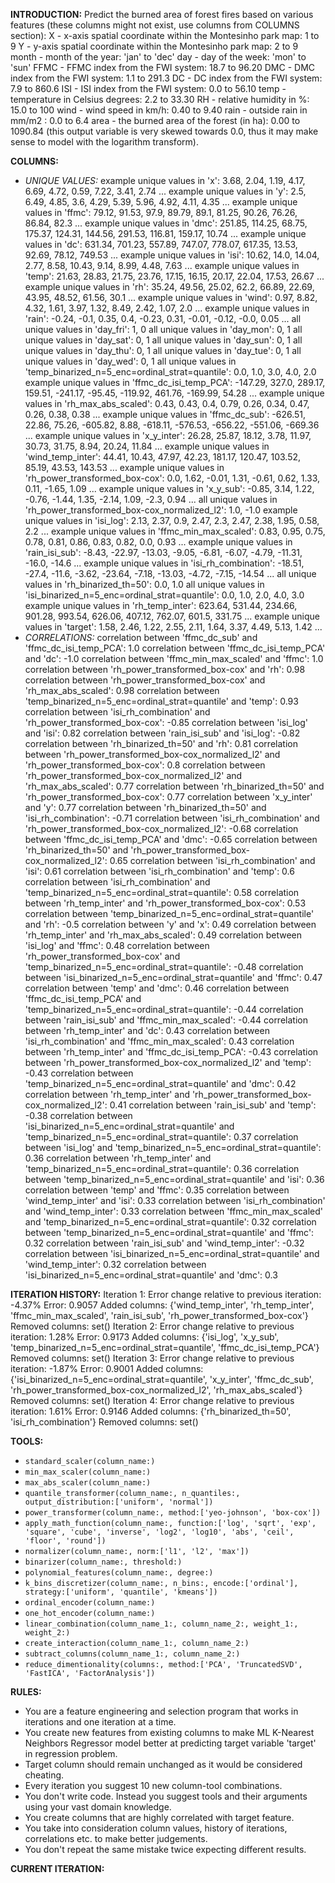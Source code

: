 **INTRODUCTION:**
Predict the burned area of forest fires based on various features (these columns might not exist, use columns from COLUMNS section):
X - x-axis spatial coordinate within the Montesinho park map: 1 to 9
Y - y-axis spatial coordinate within the Montesinho park map: 2 to 9
month - month of the year: 'jan' to 'dec'
day - day of the week: 'mon' to 'sun'
FFMC - FFMC index from the FWI system: 18.7 to 96.20
DMC - DMC index from the FWI system: 1.1 to 291.3
DC - DC index from the FWI system: 7.9 to 860.6
ISI - ISI index from the FWI system: 0.0 to 56.10
temp - temperature in Celsius degrees: 2.2 to 33.30
RH - relative humidity in %: 15.0 to 100
wind - wind speed in km/h: 0.40 to 9.40
rain - outside rain in mm/m2 : 0.0 to 6.4
area - the burned area of the forest (in ha): 0.00 to 1090.84 (this output variable is very skewed towards 0.0, thus it may make sense to model with the logarithm transform).

**COLUMNS:**
- *UNIQUE VALUES:*
example unique values in 'x': 3.68, 2.04, 1.19, 4.17, 6.69, 4.72, 0.59, 7.22, 3.41, 2.74 ...
example unique values in 'y': 2.5, 6.49, 4.85, 3.6, 4.29, 5.39, 5.96, 4.92, 4.11, 4.35 ...
example unique values in 'ffmc': 79.12, 91.53, 97.9, 89.79, 89.1, 81.25, 90.26, 76.26, 86.84, 82.3 ...
example unique values in 'dmc': 251.85, 114.25, 68.75, 175.37, 124.31, 144.56, 291.53, 116.81, 159.17, 10.74 ...
example unique values in 'dc': 631.34, 701.23, 557.89, 747.07, 778.07, 617.35, 13.53, 92.69, 78.12, 749.53 ...
example unique values in 'isi': 10.62, 14.0, 14.04, 2.77, 8.58, 10.43, 9.14, 8.99, 4.48, 7.63 ...
example unique values in 'temp': 21.63, 28.83, 21.75, 23.76, 17.15, 16.15, 20.17, 22.04, 17.53, 26.67 ...
example unique values in 'rh': 35.24, 49.56, 25.02, 62.2, 66.89, 22.69, 43.95, 48.52, 61.56, 30.1 ...
example unique values in 'wind': 0.97, 8.82, 4.32, 1.61, 3.97, 1.32, 8.49, 2.42, 1.07, 2.0 ...
example unique values in 'rain': -0.24, -0.1, 0.35, 0.4, -0.23, 0.31, -0.01, -0.12, -0.0, 0.05 ...
all unique values in 'day_fri': 1, 0
all unique values in 'day_mon': 0, 1
all unique values in 'day_sat': 0, 1
all unique values in 'day_sun': 0, 1
all unique values in 'day_thu': 0, 1
all unique values in 'day_tue': 0, 1
all unique values in 'day_wed': 0, 1
all unique values in 'temp_binarized_n=5_enc=ordinal_strat=quantile': 0.0, 1.0, 3.0, 4.0, 2.0
example unique values in 'ffmc_dc_isi_temp_PCA': -147.29, 327.0, 289.17, 159.51, -241.17, -95.45, -119.92, 461.76, -169.99, 54.28 ...
example unique values in 'rh_max_abs_scaled': 0.43, 0.43, 0.4, 0.79, 0.26, 0.34, 0.47, 0.26, 0.38, 0.38 ...
example unique values in 'ffmc_dc_sub': -626.51, 22.86, 75.26, -605.82, 8.88, -618.11, -576.53, -656.22, -551.06, -669.36 ...
example unique values in 'x_y_inter': 26.28, 25.87, 18.12, 3.78, 11.97, 30.73, 31.75, 8.94, 20.24, 11.84 ...
example unique values in 'wind_temp_inter': 44.41, 10.43, 47.97, 42.23, 181.17, 120.47, 103.52, 85.19, 43.53, 143.53 ...
example unique values in 'rh_power_transformed_box-cox': 0.0, 1.62, -0.01, 1.31, -0.61, 0.62, 1.33, 0.11, -1.65, 1.09 ...
example unique values in 'x_y_sub': -0.85, 3.14, 1.22, -0.76, -1.44, 1.35, -2.14, 1.09, -2.3, 0.94 ...
all unique values in 'rh_power_transformed_box-cox_normalized_l2': 1.0, -1.0
example unique values in 'isi_log': 2.13, 2.37, 0.9, 2.47, 2.3, 2.47, 2.38, 1.95, 0.58, 2.2 ...
example unique values in 'ffmc_min_max_scaled': 0.83, 0.95, 0.75, 0.78, 0.81, 0.86, 0.83, 0.82, 0.0, 0.93 ...
example unique values in 'rain_isi_sub': -8.43, -22.97, -13.03, -9.05, -6.81, -6.07, -4.79, -11.31, -16.0, -14.6 ...
example unique values in 'isi_rh_combination': -18.51, -27.4, -11.6, -3.62, -23.64, -7.18, -13.03, -4.72, -7.15, -14.54 ...
all unique values in 'rh_binarized_th=50': 0.0, 1.0
all unique values in 'isi_binarized_n=5_enc=ordinal_strat=quantile': 0.0, 1.0, 2.0, 4.0, 3.0
example unique values in 'rh_temp_inter': 623.64, 531.44, 234.66, 901.28, 993.54, 626.06, 407.12, 762.07, 601.5, 331.75 ...
example unique values in 'target': 1.58, 2.46, 1.22, 2.55, 2.11, 1.64, 3.37, 4.49, 5.13, 1.42 ...
- *CORRELATIONS:*
correlation between 'ffmc_dc_sub' and 'ffmc_dc_isi_temp_PCA': 1.0
correlation between 'ffmc_dc_isi_temp_PCA' and 'dc': -1.0
correlation between 'ffmc_min_max_scaled' and 'ffmc': 1.0
correlation between 'rh_power_transformed_box-cox' and 'rh': 0.98
correlation between 'rh_power_transformed_box-cox' and 'rh_max_abs_scaled': 0.98
correlation between 'temp_binarized_n=5_enc=ordinal_strat=quantile' and 'temp': 0.93
correlation between 'isi_rh_combination' and 'rh_power_transformed_box-cox': -0.85
correlation between 'isi_log' and 'isi': 0.82
correlation between 'rain_isi_sub' and 'isi_log': -0.82
correlation between 'rh_binarized_th=50' and 'rh': 0.81
correlation between 'rh_power_transformed_box-cox_normalized_l2' and 'rh_power_transformed_box-cox': 0.8
correlation between 'rh_power_transformed_box-cox_normalized_l2' and 'rh_max_abs_scaled': 0.77
correlation between 'rh_binarized_th=50' and 'rh_power_transformed_box-cox': 0.77
correlation between 'x_y_inter' and 'y': 0.77
correlation between 'rh_binarized_th=50' and 'isi_rh_combination': -0.71
correlation between 'isi_rh_combination' and 'rh_power_transformed_box-cox_normalized_l2': -0.68
correlation between 'ffmc_dc_isi_temp_PCA' and 'dmc': -0.65
correlation between 'rh_binarized_th=50' and 'rh_power_transformed_box-cox_normalized_l2': 0.65
correlation between 'isi_rh_combination' and 'isi': 0.61
correlation between 'isi_rh_combination' and 'temp': 0.6
correlation between 'isi_rh_combination' and 'temp_binarized_n=5_enc=ordinal_strat=quantile': 0.58
correlation between 'rh_temp_inter' and 'rh_power_transformed_box-cox': 0.53
correlation between 'temp_binarized_n=5_enc=ordinal_strat=quantile' and 'rh': -0.5
correlation between 'y' and 'x': 0.49
correlation between 'rh_temp_inter' and 'rh_max_abs_scaled': 0.49
correlation between 'isi_log' and 'ffmc': 0.48
correlation between 'rh_power_transformed_box-cox' and 'temp_binarized_n=5_enc=ordinal_strat=quantile': -0.48
correlation between 'isi_binarized_n=5_enc=ordinal_strat=quantile' and 'ffmc': 0.47
correlation between 'temp' and 'dmc': 0.46
correlation between 'ffmc_dc_isi_temp_PCA' and 'temp_binarized_n=5_enc=ordinal_strat=quantile': -0.44
correlation between 'rain_isi_sub' and 'ffmc_min_max_scaled': -0.44
correlation between 'rh_temp_inter' and 'dc': 0.43
correlation between 'isi_rh_combination' and 'ffmc_min_max_scaled': 0.43
correlation between 'rh_temp_inter' and 'ffmc_dc_isi_temp_PCA': -0.43
correlation between 'rh_power_transformed_box-cox_normalized_l2' and 'temp': -0.43
correlation between 'temp_binarized_n=5_enc=ordinal_strat=quantile' and 'dmc': 0.42
correlation between 'rh_temp_inter' and 'rh_power_transformed_box-cox_normalized_l2': 0.41
correlation between 'rain_isi_sub' and 'temp': -0.38
correlation between 'isi_binarized_n=5_enc=ordinal_strat=quantile' and 'temp_binarized_n=5_enc=ordinal_strat=quantile': 0.37
correlation between 'isi_log' and 'temp_binarized_n=5_enc=ordinal_strat=quantile': 0.36
correlation between 'rh_temp_inter' and 'temp_binarized_n=5_enc=ordinal_strat=quantile': 0.36
correlation between 'temp_binarized_n=5_enc=ordinal_strat=quantile' and 'isi': 0.36
correlation between 'temp' and 'ffmc': 0.35
correlation between 'wind_temp_inter' and 'isi': 0.33
correlation between 'isi_rh_combination' and 'wind_temp_inter': 0.33
correlation between 'ffmc_min_max_scaled' and 'temp_binarized_n=5_enc=ordinal_strat=quantile': 0.32
correlation between 'temp_binarized_n=5_enc=ordinal_strat=quantile' and 'ffmc': 0.32
correlation between 'rain_isi_sub' and 'wind_temp_inter': -0.32
correlation between 'isi_binarized_n=5_enc=ordinal_strat=quantile' and 'wind_temp_inter': 0.32
correlation between 'isi_binarized_n=5_enc=ordinal_strat=quantile' and 'dmc': 0.3

**ITERATION HISTORY:**
Iteration 1:
Error change relative to previous iteration: -4.37%
Error: 0.9057
Added columns: {'wind_temp_inter', 'rh_temp_inter', 'ffmc_min_max_scaled', 'rain_isi_sub', 'rh_power_transformed_box-cox'}
Removed columns: set()
Iteration 2:
Error change relative to previous iteration: 1.28%
Error: 0.9173
Added columns: {'isi_log', 'x_y_sub', 'temp_binarized_n=5_enc=ordinal_strat=quantile', 'ffmc_dc_isi_temp_PCA'}
Removed columns: set()
Iteration 3:
Error change relative to previous iteration: -1.87%
Error: 0.9001
Added columns: {'isi_binarized_n=5_enc=ordinal_strat=quantile', 'x_y_inter', 'ffmc_dc_sub', 'rh_power_transformed_box-cox_normalized_l2', 'rh_max_abs_scaled'}
Removed columns: set()
Iteration 4:
Error change relative to previous iteration: 1.61%
Error: 0.9146
Added columns: {'rh_binarized_th=50', 'isi_rh_combination'}
Removed columns: set()

**TOOLS:**
- `standard_scaler(column_name:)`
- `min_max_scaler(column_name:)`
- `max_abs_scaler(column_name:)`
- `quantile_transformer(column_name:, n_quantiles:, output_distribution:['uniform', 'normal'])`
- `power_transformer(column_name:, method:['yeo-johnson', 'box-cox'])`
- `apply_math_function(column_name:, function:['log', 'sqrt', 'exp', 'square', 'cube', 'inverse', 'log2', 'log10', 'abs', 'ceil', 'floor', 'round'])`
- `normalizer(column_name:, norm:['l1', 'l2', 'max'])`
- `binarizer(column_name:, threshold:)`
- `polynomial_features(column_name:, degree:)`
- `k_bins_discretizer(column_name:, n_bins:, encode:['ordinal'], strategy:['uniform', 'quantile', 'kmeans'])`
- `ordinal_encoder(column_name:)`
- `one_hot_encoder(column_name:)`
- `linear_combination(column_name_1:, column_name_2:, weight_1:, weight_2:)`
- `create_interaction(column_name_1:, column_name_2:)`
- `subtract_columns(column_name_1:, column_name_2:)`
- `reduce_dimentionality(columns:, method:['PCA', 'TruncatedSVD', 'FastICA', 'FactorAnalysis'])`

**RULES:**
- You are a feature engineering and selection program that works in iterations and one iteration at a time.
- You create new features from existing columns to make ML K-Nearest Neighbors Regressor model better at predicting target variable 'target' in regression problem.
- Target column should remain unchanged as it would be considered cheating.
- Every iteration you suggest 10 new column-tool combinations.
- You don't write code. Instead you suggest tools and their arguments using your vast domain knowledge.
- You create columns that are highly correlated with target feature.
- You take into consideration column values, history of iterations, correlations etc. to make better judgements.
- You don't repeat the same mistake twice expecting different results.

**CURRENT ITERATION:**